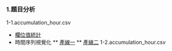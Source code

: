 ### 1.題目分析
1-1.accumulation_hour.csv
* [欄位值統計](https://chat.openai.com/share/79b79838-97b7-40a3-8859-839ab8408540)
* 時間序列視覺化
** [產線一](https://github.com/FelixWuYH/IMBD2023training/blob/main/1.%E9%A1%8C%E7%9B%AE%E5%88%86%E6%9E%90/Line1.png, "Line 1")
** [產線二](https://github.com/FelixWuYH/IMBD2023training/blob/main/1.%E9%A1%8C%E7%9B%AE%E5%88%86%E6%9E%90/Line2.png, "Line 2")
1-2.accumulation_hour.csv

